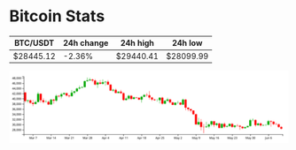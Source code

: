 # Bitcoin Stats

BTC/USDT|24h change|24h high|24h low|
|---|---|---|---|
|$28445.12|-2.36%|$29440.41|$28099.99|

<img src="./chart.svg">
